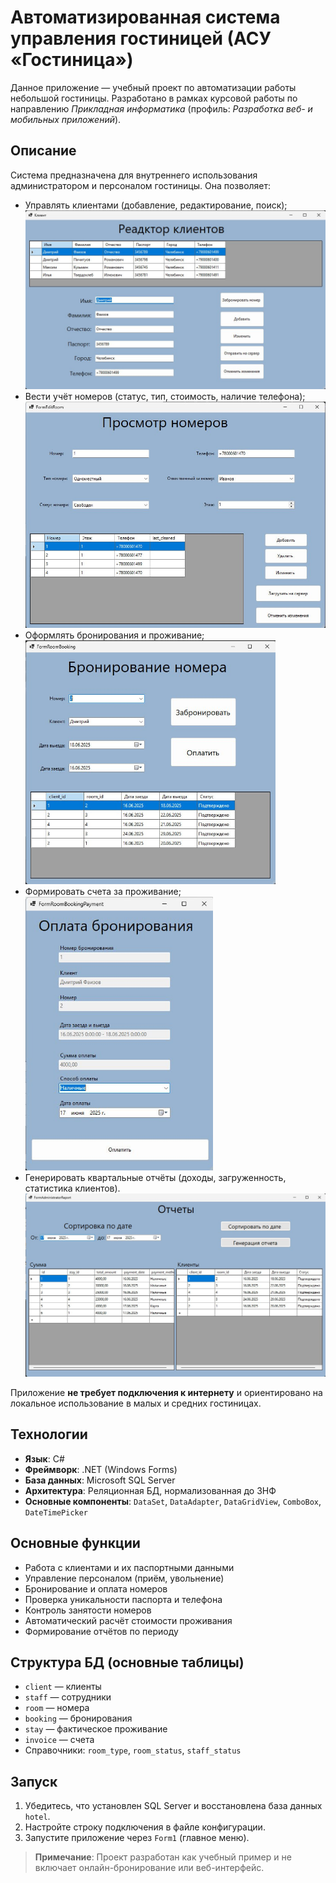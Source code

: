   <h1>Автоматизированная система управления гостиницей (АСУ «Гостиница»)</h1>

  <p>Данное приложение — учебный проект по автоматизации работы небольшой гостиницы. Разработано в рамках курсовой работы по направлению <em>Прикладная информатика</em> (профиль: <em>Разработка веб- и мобильных приложений</em>).</p>

  <h2>Описание</h2>
  <p>Система предназначена для внутреннего использования администратором и персоналом гостиницы. Она позволяет:</p>
  <ul>
    <li>Управлять клиентами (добавление, редактирование, поиск);</li>
     <img src="./WinFormsHotel/img/editing_clients.jpg" alt="альтернативный текст" width="500">
    <li>Вести учёт номеров (статус, тип, стоимость, наличие телефона);</li>
     <img src="./WinFormsHotel/img/rooms.jpg" alt="альтернативный текст" width="500">
    <li>Оформлять бронирования и проживание;</li>
     <img src="./WinFormsHotel/img/booking.jpg" alt="альтернативный текст" width="400">
    <li>Формировать счета за проживание;</li>
     <img src="./WinFormsHotel/img/payment.jpg" alt="альтернативный текст" width="300">
    <li>Генерировать квартальные отчёты (доходы, загруженность, статистика клиентов).</li>
     <img src="./WinFormsHotel/img/reports.jpg" alt="альтернативный текст" width="500">
  </ul>
  <p>Приложение <strong>не требует подключения к интернету</strong> и ориентировано на локальное использование в малых и средних гостиницах.</p>

  <h2>Технологии</h2>
  <ul>
    <li><strong>Язык</strong>: C#</li>
    <li><strong>Фреймворк</strong>: .NET (Windows Forms)</li>
    <li><strong>База данных</strong>: Microsoft SQL Server</li>
    <li><strong>Архитектура</strong>: Реляционная БД, нормализованная до 3НФ</li>
    <li><strong>Основные компоненты</strong>: <code>DataSet</code>, <code>DataAdapter</code>, <code>DataGridView</code>, <code>ComboBox</code>, <code>DateTimePicker</code></li>
  </ul>

  <h2>Основные функции</h2>
  <ul>
    <li>Работа с клиентами и их паспортными данными</li>
    <li>Управление персоналом (приём, увольнение)</li>
    <li>Бронирование и оплата номеров</li>
    <li>Проверка уникальности паспорта и телефона</li>
    <li>Контроль занятости номеров</li>
    <li>Автоматический расчёт стоимости проживания</li>
    <li>Формирование отчётов по периоду</li>
  </ul>

  <h2>Структура БД (основные таблицы)</h2>
  <ul>
    <li><code>client</code> — клиенты</li>
    <li><code>staff</code> — сотрудники</li>
    <li><code>room</code> — номера</li>
    <li><code>booking</code> — бронирования</li>
    <li><code>stay</code> — фактическое проживание</li>
    <li><code>invoice</code> — счета</li>
    <li>Справочники: <code>room_type</code>, <code>room_status</code>, <code>staff_status</code></li>
  </ul>

  <h2>Запуск</h2>
  <ol>
    <li>Убедитесь, что установлен SQL Server и восстановлена база данных <code>hotel</code>.</li>
    <li>Настройте строку подключения в файле конфигурации.</li>
    <li>Запустите приложение через <code>Form1</code> (главное меню).</li>
  </ol>
  <blockquote>
    <p><strong>Примечание</strong>: Проект разработан как учебный пример и не включает онлайн-бронирование или веб-интерфейс.</p>
  </blockquote>

